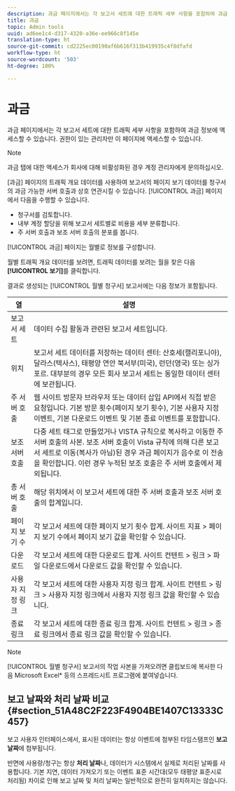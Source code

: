 ```yaml
---
description: 과금 페이지에서는 각 보고서 세트에 대한 트래픽 세부 사항을 포함하여 과금 정보에 액세스할 수 있습니다. 권한이 있는 관리자만 이 페이지에 액세스할 수 있습니다.
title: 과금
topic: Admin tools
uuid: ad6ee1c4-d317-4320-a36e-ee966c8f145e
translation-type: ht
source-git-commit: cd2225ec00190af6b616f313b419935c4f8dfafd
workflow-type: ht
source-wordcount: '503'
ht-degree: 100%

---
```



# 과금

과금 페이지에서는 각 보고서 세트에 대한 트래픽 세부 사항을 포함하여 과금 정보에 액세스할 수 있습니다. 권한이 있는 관리자만 이 페이지에 액세스할 수 있습니다.

>[!NOTE]
>
>과금 탭에 대한 액세스가 회사에 대해 비활성화된 경우 계정 관리자에게 문의하십시오.

[과금] 페이지의 트래픽 개요 데이터를 사용하여 보고서의 페이지 보기 데이터를 청구서의 과금 가능한 서버 호출과 상호 연관시킬 수 있습니다. [!UICONTROL 과금] 페이지에서 다음을 수행할 수 있습니다.

* 청구서를 검토합니다.
* 내부 계정 할당을 위해 보고서 세트별로 비용을 세부 분류합니다.
* 주 서버 호출과 보조 서버 호출의 분포를 봅니다.

[!UICONTROL 과금] 페이지는 월별로 정보를 구성합니다.

월별 트래픽 개요 데이터를 보려면, 트래픽 데이터를 보려는 월을 찾은 다음 **[!UICONTROL 보기]**&#x200B;를 클릭합니다.

결과로 생성되는 [!UICONTROL 월별 청구서] 보고서에는 다음 정보가 포함됩니다.

| 열 | 설명 |
|--- |--- |
| 보고서 세트 | 데이터 수집 활동과 관련된 보고서 세트입니다. |
| 위치 | 보고서 세트 데이터를 저장하는 데이터 센터: 산호세(캘리포니아), 달라스(텍사스), 태평양 연안 북서부(미국), 런던(영국) 또는 싱가포르. 대부분의 경우 모든 회사 보고서 세트는 동일한 데이터 센터에 보관됩니다. |
| 주 서버 호출 | 웹 사이트 방문자 브라우저 또는 데이터 삽입 API에서 직접 받은 요청입니다. 기본 방문 횟수(페이지 보기 횟수), 기본 사용자 지정 이벤트, 기본 다운로드 이벤트 및 기본 종료 이벤트를 포함합니다. |
| 보조 서버 호출 | 다중 세트 태그로 만들었거나 VISTA 규칙으로 복사하고 이동한 주 서버 호출의 사본.  보조 서버 호출이 Vista 규칙에 의해 다른 보고서 세트로 이동(복사가 아님)된 경우 과금 페이지가 음수로 이 전송을 확인합니다. 이런 경우 누적된 보조 호출은 주 서버 호출에서 제외됩니다. |
| 총 서버 호출 | 해당 위치에서 이 보고서 세트에 대한 주 서버 호출과 보조 서버 호출의 합계입니다. |
| 페이지 보기 수 | 각 보고서 세트에 대한 페이지 보기 횟수 합계. 사이트 지표 > 페이지 보기 수에서 페이지 보기 값을 확인할 수 있습니다. |
| 다운로드 | 각 보고서 세트에 대한 다운로드 합계. 사이트 컨텐트 > 링크 > 파일 다운로드에서 다운로드 값을 확인할 수 있습니다. |
| 사용자 지정 링크 | 각 보고서 세트에 대한 사용자 지정 링크 합계. 사이트 컨텐트 > 링크 > 사용자 지정 링크에서 사용자 지정 링크 값을 확인할 수 있습니다. |
| 종료 링크  | 각 보고서 세트에 대한 종료 링크 합계. 사이트 컨텐트 > 링크 > 종료 링크에서 종료 링크 값을 확인할 수 있습니다. |

>[!NOTE]
>
> [!UICONTROL 월별 청구서] 보고서의 작업 사본을 가져오려면 클립보드에 복사한 다음 Microsoft Excel* 등의 스프레드시트 프로그램에 붙여넣습니다.

## 보고 날짜와 처리 날짜 비교 {#section_51A48C2F223F4904BE1407C13333C457}

보고 사용자 인터페이스에서, 표시된 데이터는 항상 이벤트에 첨부된 타임스탬프인 **보고 날짜**&#x200B;에 첨부됩니다.

반면에 사용량/청구는 항상 **처리 날짜**&#x200B;나, 데이터가 시스템에서 실제로 처리된 날짜를 사용합니다. 기본 지연, 데이터 가져오기 또는 이벤트 표준 시간대(모두 태평양 표준시로 처리됨) 차이로 인해 보고 날짜 및 처리 날짜는 일반적으로 완전히 일치하지는 않습니다.
